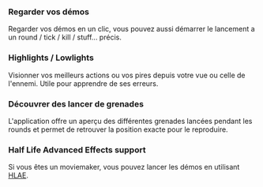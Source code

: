 ### Regarder vos démos

Regarder vos démos en un clic, vous pouvez aussi démarrer le lancement a un round / tick / kill / stuff... précis.

### Highlights / Lowlights

Visionner vos meilleurs actions ou vos pires depuis votre vue ou celle de l'ennemi. Utile pour apprendre de ses erreurs.

### Découvrer des lancer de grenades

L'application offre un aperçu des différentes grenades lancées pendant les rounds et permet de retrouver la position exacte pour le reproduire.

### Half Life Advanced Effects support

Si vous êtes un moviemaker, vous pouvez lancer les démos en utilisant [HLAE](https://github.com/ripieces/advancedfx/wiki/AfxHookSource).
